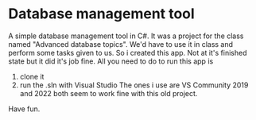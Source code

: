 # Database management tool
A simple database management tool in C#.
It was a project for the class named "Advanced database topics".
We'd have to use it in class and perform some tasks given to us.
So i created this app. Not at it's finished state but it did it's job fine.
All you need to do to run this app is 
1. clone it
2. run the .sln with Visual Studio
The ones i use are VS Community 2019 and 2022 both seem to work fine with this old project.

Have fun.
